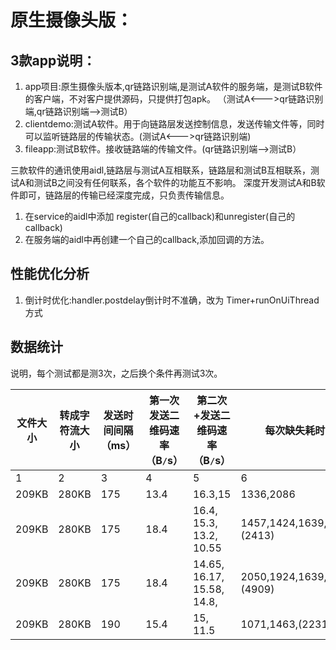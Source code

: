 # 原生摄像头版：
## 3款app说明：

1. app项目:原生摄像头版本,qr链路识别端,是测试A软件的服务端，是测试B软件的客户端，不对客户提供源码，只提供打包apk。
（测试A<--->qr链路识别端,qr链路识别端-->测试B）
2. clientdemo:测试A软件。用于向链路层发送控制信息，发送传输文件等，同时可以监听链路层的传输状态。(测试A<--->qr链路识别端)
3. fileapp:测试B软件。接收链路端的传输文件。(qr链路识别端-->测试B）

三款软件的通讯使用aidl,链路层与测试A互相联系，链路层和测试B互相联系，测试A和测试B之间没有任何联系，各个软件的功能互不影响。
深度开发测试A和B软件即可，链路层的传输已经深度完成，只负责传输信息。


1. 在service的aidl中添加 register(自己的callback)和unregister(自己的callback)
2. 在服务端的aidl中再创建一个自己的callback,添加回调的方法。

## 性能优化分析
1. 倒计时优化:handler.postdelay倒计时不准确，改为 Timer+runOnUiThread方式

## 数据统计

说明，每个测试都是测3次，之后换个条件再测试3次。

| 文件大小 |转成字符流大小 | 发送时间间隔（ms） | 第一次发送二维码速率（B`/`s）|第二次+发送二维码速率（B`/`s）|每次缺失耗时（ms）|总耗时（ms）|文件传输总效率（B`/`s）|
| ---------- | -------------| ------------- | --------------| --------------| --------------| --------------|  --------------| 
|  1| 2| 3|4|5|6|7|
|  209KB| 280KB| 175|13.4|16.3,15|1336,2086|25132|11141|
|  209KB| 280KB| 175|18.4|16.4, 15.3, 13.2, 10.55|1457,1424,1639,1339,(2413)|36165|8291|
|  209KB| 280KB| 175|18.4|14.65, 16.17, 15.58, 14.8,|2050,1924,1639,1129,1131,(4909)|38839|8248|
|  209KB| 280KB| 190|15.4|15, 11.5|1071,1463,(2231)|27766|10960|

